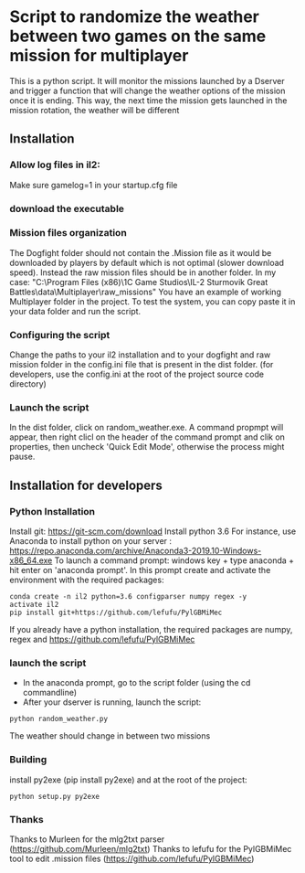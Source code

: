 # Script to randomize the weather between two games on the same mission for multiplayer

This is a python script. It will monitor the missions launched by a Dserver and trigger a function that will change the weather options of the mission once it is ending.
This way, the next time the mission gets launched in the mission rotation, the weather will be different

## Installation
### Allow log files in il2:
Make sure gamelog=1 in your startup.cfg file

### download the executable

### Mission files organization  
The Dogfight folder should not contain the .Mission file as it would be downloaded by players by default which is not optimal (slower download speed).
Instead the raw mission files should be in another folder. In my case:
 "C:\\Program Files (x86)\\1C Game Studios\IL-2 Sturmovik Great Battles\\data\\Multiplayer\\raw_missions"
You have an example of working Multiplayer folder in the project. To test the system, you can copy paste it in your data folder and run the script.

### Configuring the script
Change the paths to your il2 installation and to your dogfight and raw mission folder in the config.ini file that is present in the dist folder. (for developers, use the config.ini at the root of the project source code directory)

### Launch the script
In the dist folder, click on random_weather.exe. A command propmpt will appear, then right clicl on the header of the command prompt and clik on properties, then uncheck 'Quick Edit Mode', otherwise the process might pause.

## Installation for developers
### Python Installation 
Install git: https://git-scm.com/download
Install python 3.6 For instance, use Anaconda to install python on your server :
https://repo.anaconda.com/archive/Anaconda3-2019.10-Windows-x86_64.exe
To launch a command prompt: windows key + type anaconda + hit enter on  'anaconda prompt'.
In this prompt create and activate the environment with the required packages:
```
conda create -n il2 python=3.6 configparser numpy regex -y
activate il2
pip install git+https://github.com/lefufu/PylGBMiMec
```
If you already have a python installation, the required packages are numpy, regex
and https://github.com/lefufu/PylGBMiMec
### launch the script 
* In the anaconda prompt, go to the script folder (using the cd commandline)
* After your dserver is running, launch the script: 
```
python random_weather.py
```
The weather should change in between two missions

### Building 
install py2exe (pip install py2exe)
and at the root of the project:
```
python setup.py py2exe
```

### Thanks

Thanks to Murleen for the mlg2txt parser (https://github.com/Murleen/mlg2txt)
Thanks to lefufu for the PylGBMiMec tool to edit .mission files (https://github.com/lefufu/PylGBMiMec) 


 
